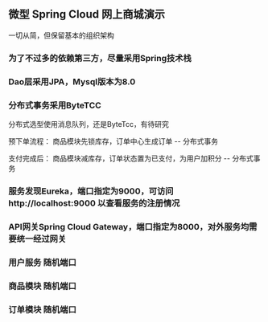 ## 微型 Spring Cloud 网上商城演示

一切从简，但保留基本的组织架构
### 为了不过多的依赖第三方，尽量采用Spring技术栈
### Dao层采用JPA，Mysql版本为8.0
### 分布式事务采用ByteTCC

分布式选型使用消息队列，还是ByteTcc，有待研究

预下单流程：
    商品模块先锁库存，订单中心生成订单 -- 分布式事务
    
支付完成后：
    商品模块减库存，订单状态置为已支付，为用户加积分 -- 分布式事务



### 服务发现Eureka，端口指定为9000，可访问 http://localhost:9000 以查看服务的注册情况
### API网关Spring Cloud Gateway，端口指定为8000，对外服务均需要统一经过网关
### 用户服务 随机端口
### 商品模块 随机端口
### 订单模块 随机端口